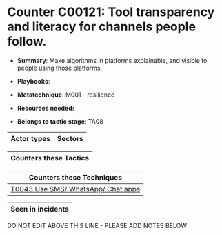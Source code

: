 # Counter C00121: Tool transparency and literacy for channels people follow. 

* **Summary**: Make algorithms in platforms explainable, and visible to people using those platforms. 

* **Playbooks**: 

* **Metatechnique**: M001 - resilience

* **Resources needed:** 

* **Belongs to tactic stage**: TA08


| Actor types | Sectors |
| ----------- | ------- |



| Counters these Tactics |
| ---------------------- |



| Counters these Techniques |
| ------------------------- |
| [T0043 Use SMS/ WhatsApp/ Chat apps](../generated_pages/techniques/T0043.md) |



| Seen in incidents |
| ----------------- |


DO NOT EDIT ABOVE THIS LINE - PLEASE ADD NOTES BELOW